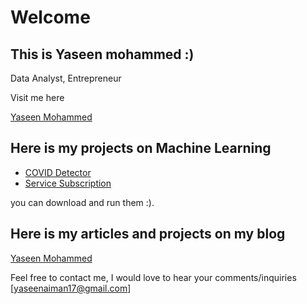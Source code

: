 # Welcome

## This is Yaseen mohammed :)
Data Analyst, Entrepreneur


Visit me here

[Yaseen Mohammed](https://yaseenaimanmohammed.wordpress.com/)

## Here is my projects on Machine Learning
- [COVID Detector](https://github.com/yaseenaiman/COVID19_detector)
- [Service Subscription](https://github.com/yaseenaiman/Service-Subscription)

you can download and run them :).

## Here is my articles and projects on my blog

[Yaseen Mohammed](https://yaseenaimanmohammed.wordpress.com/posts/)


[^1]: 
Feel free to contact me, I would love to hear your comments/inquiries
[yaseenaiman17@gmail.com]
